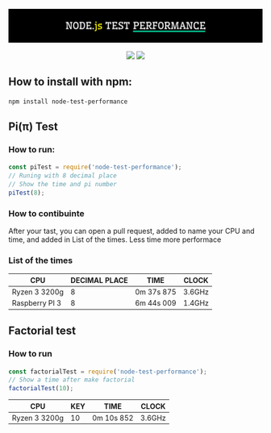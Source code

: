 <p align="center">
    <img src="./hero.svg">
</p>

<p align="center">
    <img src="https://img.shields.io/npm/v/node-test-performance?color=blue&style=flat-square">
    <img src="https://img.shields.io/bundlephobia/min/node-test-performance?color=red">
</p>

## How to install with npm:

```bash
npm install node-test-performance
```

## Pi(π) Test

### How to run:

```javascript
const piTest = require('node-test-performance');
// Runing with 8 decimal place
// Show the time and pi number
piTest(8);
```

### How to contibuinte

After your tast, you can open a pull request, added to name your CPU and time, and added in List of the times. Less time more performace

### List of the times

| CPU            | DECIMAL PLACE | TIME       | CLOCK  |
| -------------- | ------------- | ---------- | ------ |
| Ryzen 3 3200g  | 8             | 0m 37s 875 | 3.6GHz |
| Raspberry PI 3 | 8             | 6m 44s 009 | 1.4GHz |

## Factorial test

### How to run

```javascript
const factorialTest = require('node-test-performance');
// Show a time after make factorial
factorialTest(10);
```

| CPU           | KEY | TIME       | CLOCK  |
| ------------- | --- | ---------- | ------ |
| Ryzen 3 3200g | 10  | 0m 10s 852 | 3.6GHz |
